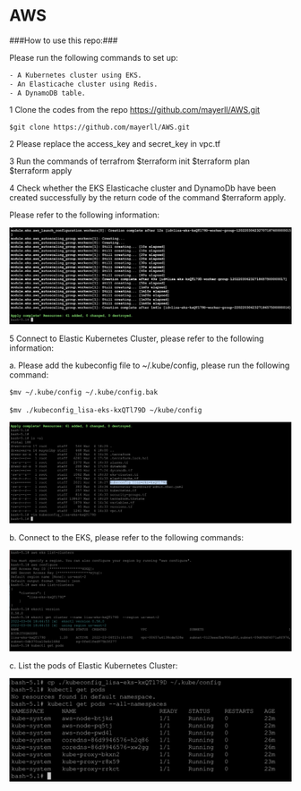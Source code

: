 # AWS

###How to use this repo:###

Please run the following commands to set up:

    - A Kubernetes cluster using EKS.
    - An Elasticache cluster using Redis.
    - A DynamoDB table.

1 Clone the codes from the repo https://github.com/mayerll/AWS.git

    $git clone https://github.com/mayerll/AWS.git
    
2 Please replace the access_key and secret_key in vpc.tf

3 Run the commands of terrafrom 
    $terraform init
    $terraform plan
    $terraform apply
    
4 Check whether the EKS Elasticache cluster and DynamoDb have been created successfully by the return code of the command $terraform apply.

Please refer to the following information:

![alt text](https://github.com/mayerll/AWS/blob/main/image/pic1.png?raw=true)

5 Connect to Elastic Kubernetes Cluster, please refer to the following information:

a. Please add the kubeconfig file to ~/.kube/config, please run the following command: 

    $mv ~/.kube/config ~/.kube/config.bak 

    $mv ./kubeconfig_lisa-eks-kxQTl79D ~/kube/config


![alt text](https://github.com/mayerll/AWS/blob/main/image/pic2.png?raw=true)

b. Connect to the EKS, please refer to the following commands:

![alt text](https://github.com/mayerll/AWS/blob/main/image/pic3.png?raw=true)

c. List the pods of Elastic Kubernetes Cluster: 

![alt text](https://github.com/mayerll/AWS/blob/main/image/pic4.png?raw=true)

